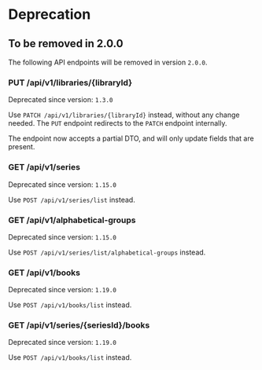 # Deprecation


## To be removed in 2.0.0

The following API endpoints will be removed in version `2.0.0`.

### PUT /api/v1/libraries/\{libraryId}

Deprecated since version: `1.3.0`

Use `PATCH /api/v1/libraries/{libraryId}` instead, without any change needed. The `PUT` endpoint redirects to the `PATCH` endpoint internally.

The endpoint now accepts a partial DTO, and will only update fields that are present.

### GET /api/v1/series

Deprecated since version: `1.15.0`

Use `POST /api/v1/series/list` instead.

### GET /api/v1/alphabetical-groups

Deprecated since version: `1.15.0`

Use `POST /api/v1/series/list/alphabetical-groups` instead.

### GET /api/v1/books

Deprecated since version: `1.19.0`

Use `POST /api/v1/books/list` instead.

### GET /api/v1/series/\{seriesId}/books

Deprecated since version: `1.19.0`

Use `POST /api/v1/books/list` instead.